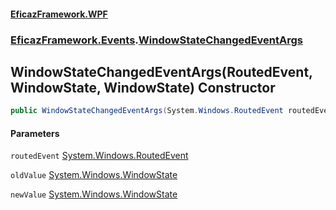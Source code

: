 #### [EficazFramework.WPF](EficazFrameworkWPF.md 'EficazFramework WPF')
### [EficazFramework.Events](EficazFrameworkWPF.md#EficazFramework.Events 'EficazFramework.Events').[WindowStateChangedEventArgs](EficazFramework.Events/WindowStateChangedEventArgs.md 'EficazFramework.Events.WindowStateChangedEventArgs')

## WindowStateChangedEventArgs(RoutedEvent, WindowState, WindowState) Constructor

```csharp
public WindowStateChangedEventArgs(System.Windows.RoutedEvent routedEvent, System.Windows.WindowState oldValue, System.Windows.WindowState newValue);
```
#### Parameters

<a name='EficazFramework.Events.WindowStateChangedEventArgs.WindowStateChangedEventArgs(System.Windows.RoutedEvent,System.Windows.WindowState,System.Windows.WindowState).routedEvent'></a>

`routedEvent` [System.Windows.RoutedEvent](https://docs.microsoft.com/en-us/dotnet/api/System.Windows.RoutedEvent 'System.Windows.RoutedEvent')

<a name='EficazFramework.Events.WindowStateChangedEventArgs.WindowStateChangedEventArgs(System.Windows.RoutedEvent,System.Windows.WindowState,System.Windows.WindowState).oldValue'></a>

`oldValue` [System.Windows.WindowState](https://docs.microsoft.com/en-us/dotnet/api/System.Windows.WindowState 'System.Windows.WindowState')

<a name='EficazFramework.Events.WindowStateChangedEventArgs.WindowStateChangedEventArgs(System.Windows.RoutedEvent,System.Windows.WindowState,System.Windows.WindowState).newValue'></a>

`newValue` [System.Windows.WindowState](https://docs.microsoft.com/en-us/dotnet/api/System.Windows.WindowState 'System.Windows.WindowState')